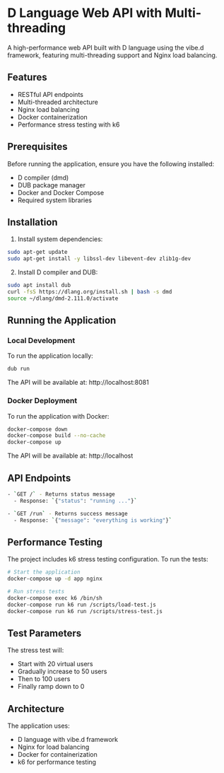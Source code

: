 # D Language Web API with Multi-threading

A high-performance web API built with D language using the vibe.d framework, featuring multi-threading support and Nginx load balancing.

## Features

- RESTful API endpoints
- Multi-threaded architecture
- Nginx load balancing
- Docker containerization
- Performance stress testing with k6

## Prerequisites

Before running the application, ensure you have the following installed:

- D compiler (dmd)
- DUB package manager
- Docker and Docker Compose
- Required system libraries

## Installation

1. Install system dependencies:
```bash
sudo apt-get update
sudo apt-get install -y libssl-dev libevent-dev zlib1g-dev
```

2. Install D compiler and DUB:
```bash
sudo apt install dub
curl -fsS https://dlang.org/install.sh | bash -s dmd
source ~/dlang/dmd-2.111.0/activate
```

## Running the Application

### Local Development

To run the application locally:

```bash
dub run
```

The API will be available at: http://localhost:8081

### Docker Deployment

To run the application with Docker:

```bash
docker-compose down
docker-compose build --no-cache
docker-compose up
```

The API will be available at: http://localhost

## API Endpoints

```bash
- `GET /` - Returns status message
  - Response: `{"status": "running ..."}`

- `GET /run` - Returns success message
  - Response: `{"message": "everything is working"}`
```

## Performance Testing

The project includes k6 stress testing configuration. To run the tests:

```bash
# Start the application
docker-compose up -d app nginx

# Run stress tests
docker-compose exec k6 /bin/sh
docker-compose run k6 run /scripts/load-test.js
docker-compose run k6 run /scripts/stress-test.js
```

## Test Parameters

The stress test will:
- Start with 20 virtual users
- Gradually increase to 50 users
- Then to 100 users
- Finally ramp down to 0

## Architecture

The application uses:
- D language with vibe.d framework
- Nginx for load balancing
- Docker for containerization
- k6 for performance testing
